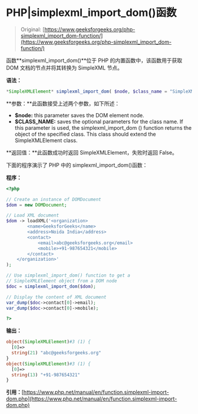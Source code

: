 # PHP|simplexml_import_dom()函数

> Original: [https://www.geeksforgeeks.org/php-simplexml_import_dom-function/](https://www.geeksforgeeks.org/php-simplexml_import_dom-function/)

函数**simplexml_import_dom()**位于 PHP 的内置函数中，该函数用于获取 DOM 文档的节点并将其转换为 SimpleXML 节点。

**语法：**

```php
*SimpleXMLElement* simplexml_import_dom( $node, $class_name = "SimpleXMLElement" )
```

**参数：**此函数接受上述两个参数，如下所述：

*   **$node:** this parameter saves the DOM element node.
*   **$CLASS_NAME:** saves the optional parameters for the class name. If this parameter is used, the simplexml_import_dom () function returns the object of the specified class. This class should extend the SimpleXMLElement class.

**返回值：**此函数成功时返回 SimpleXMLElement，失败时返回 False。

下面的程序演示了 PHP 中的 simplexml_import_dom()函数：

**程序：**

```php
<?php

// Create an instance of DOMDocument
$dom = new DOMDocument;

// Load XML document
$dom -> loadXML('<organization>
        <name>GeeksforGeeks</name>
        <address>Noida India</address>
        <contact>
            <email>abc@geeksforgeeks.org</email>
            <mobile>+91-987654321</mobile>
        </contact>
    </organization>'
);

// Use simplexml_import_dom() function to get a
// SimpleXMLElement object from a DOM node
$doc = simplexml_import_dom($dom);

// Display the content of XML document
var_dump($doc->contact[0]->email);
var_dump($doc->contact[0]->mobile);

?>
```

**输出：**

```php
object(SimpleXMLElement)#3 (1) {
  [0]=>
  string(21) "abc@geeksforgeeks.org"
}
object(SimpleXMLElement)#3 (1) {
  [0]=>
  string(13) "+91-987654321"
}

```

**引用：**[https://www.php.net/manual/en/function.simplexml-import-dom.php](https://www.php.net/manual/en/function.simplexml-import-dom.php)